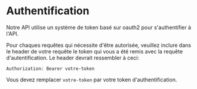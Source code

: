 # Authentification

Notre API utilise un système de token basé sur oauth2 pour s'authentifier à l'API.

Pour chaques requêtes qui nécessite d'être autorisée, veuillez inclure dans le header de votre requête le token qui vous a été remis avec la requête d'autentification. Le header devrait ressembler à ceci:

`Authorization: Bearer votre-token`

<aside class="notice">
Vous devez remplacer <code>votre-token</code> par votre token d'authentification.
</aside>
